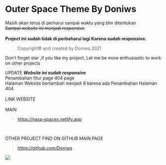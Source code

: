 # **Outer Space Theme By Doniws** 
Masih akan terus di perharui sampai waktu yang blm ditentukan<br>
~~Sampai website ini menjadi responsive~~ <br>
<br>
**Project ini sudah tidak di perbaharui lagi
Karena sudah responsive.**
<br>

>Copyright© and created by Doniws 2021

Don't forget star ,if you like my project,
Let me be more enthusiastic to work on other projects

UPDATE
***Website ini sudah responsive***<br>
Penambahan fitur page 404 page <br>
Halaman Website bertambah menjadi 8 karena ada 
Penambahan Halaman 404 <br>
<br>
LINK WEBSITE <br>
<br>
MAIN
>https://nasa-spacex.netlify.app

<br>

OTHER PROJECT FIND ON GITHUB MAIN PAGE

>https://github.com/Doniws

![](https://komarev.com/ghpvc/?username=Doniws&color=blue)

